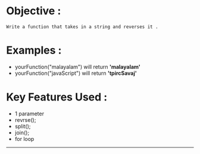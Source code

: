 # Objective :
    Write a function that takes in a string and reverses it .
# Examples :
* yourFunction("malayalam") will return **'malayalam'**
* yourFunction("javaScript") will return **'tpircSavaj'**
# Key Features Used :
* 1 parameter
* revrse();
* split();
* join();
* for loop
---

